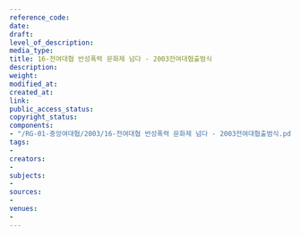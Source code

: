 ```yaml
---
reference_code: 
date: 
draft: 
level_of_description: 
media_type: 
title: 16-전여대협 반성폭력 문화제 넘다 - 2003전여대협출범식
description: 
weight: 
modified_at: 
created_at: 
link: 
public_access_status: 
copyright_status: 
components:
- "/RG-01-중앙여대협/2003/16-전여대협 반성폭력 문화제 넘다 - 2003전여대협출범식.pdf"
tags:
- 
creators:
- 
subjects:
- 
sources:
- 
venues:
- 
---
```

